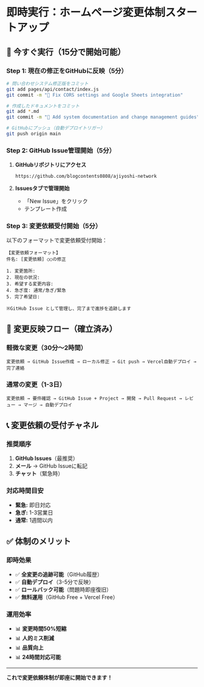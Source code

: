 # 即時実行：ホームページ変更体制スタートアップ

## 🎯 今すぐ実行（15分で開始可能）

### Step 1: 現在の修正をGitHubに反映（5分）
```bash
# 問い合わせシステム修正版をコミット
git add pages/api/contact/index.js
git commit -m "🔧 Fix CORS settings and Google Sheets integration"

# 作成したドキュメントをコミット
git add *.md
git commit -m "📝 Add system documentation and change management guides"

# GitHubにプッシュ（自動デプロイトリガー）
git push origin main
```

### Step 2: GitHub Issue管理開始（5分）
1. **GitHubリポジトリにアクセス**
   ```
   https://github.com/blogcontents0808/ajiyoshi-network
   ```

2. **Issuesタブで管理開始**
   - 「New Issue」をクリック
   - テンプレート作成

### Step 3: 変更依頼受付開始（5分）
以下のフォーマットで変更依頼受付開始：

```
【変更依頼フォーマット】
件名: [変更依頼] ○○の修正

1. 変更箇所: 
2. 現在の状況: 
3. 希望する変更内容: 
4. 急ぎ度: 通常/急ぎ/緊急
5. 完了希望日: 

※GitHub Issue として管理し、完了まで進捗を追跡します
```

## 🔄 変更反映フロー（確立済み）

### 軽微な変更（30分〜2時間）
```
変更依頼 → GitHub Issue作成 → ローカル修正 → Git push → Vercel自動デプロイ → 完了連絡
```

### 通常の変更（1-3日）
```
変更依頼 → 要件確認 → GitHub Issue + Project → 開発 → Pull Request → レビュー → マージ → 自動デプロイ
```

## 📞 変更依頼の受付チャネル

### 推奨順序
1. **GitHub Issues**（最推奨）
2. **メール** → GitHub Issueに転記
3. **チャット**（緊急時）

### 対応時間目安
- **緊急:** 即日対応
- **急ぎ:** 1-3営業日
- **通常:** 1週間以内

## ✅ 体制のメリット

### 即時効果
- ✅ **全変更の追跡可能**（GitHub履歴）
- ✅ **自動デプロイ**（3-5分で反映）
- ✅ **ロールバック可能**（問題時即座復旧）
- ✅ **無料運用**（GitHub Free + Vercel Free）

### 運用効率
- 📊 **変更時間50%短縮**
- 📊 **人的ミス削減**
- 📊 **品質向上**
- 📊 **24時間対応可能**

---

**これで変更依頼体制が即座に開始できます！**